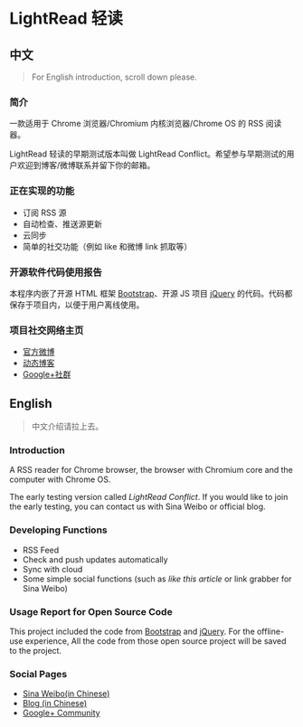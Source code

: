# LightRead 轻读

## 中文

> For English introduction, scroll down please.

### 简介

一款适用于 Chrome 浏览器/Chromium 内核浏览器/Chrome OS 的 RSS 阅读器。

LightRead 轻读的早期测试版本叫做 LightRead Conflict。希望参与早期测试的用户欢迎到博客/微博联系并留下你的邮箱。

### 正在实现的功能

- 订阅 RSS 源
- 自动检查、推送源更新
- 云同步
- 简单的社交功能（例如 like 和微博 link 抓取等）

### 开源软件代码使用报告

本程序内嵌了开源 HTML 框架 [Bootstrap](https://github.com/twbs/bootstrap)、开源 JS 项目 [jQuery](https://github.com/jquery/jquery) 的代码。代码都保存于项目内，以便于用户离线使用。

### 项目社交网络主页

- [官方微博](http://weibo.com/imicewarrior)
- [动态博客](http://conflictrss.lofter.com)
- [Google+社群](https://plus.google.com/communities/113739848602058434859)

## English

> 中文介绍请拉上去。

### Introduction

A RSS reader for Chrome browser, the browser with Chromium core and the computer with Chrome OS.

The early testing version called *LightRead Conflict*. If you would like to join the early testing, you can contact us with Sina Weibo or official blog.

### Developing Functions

- RSS Feed
- Check and push updates automatically
- Sync with cloud
- Some simple social functions (such as *like this article* or link grabber for Sina Weibo)

### Usage Report for Open Source Code

This project included the code from [Bootstrap](https://github.com/twbs/bootstrap) and [jQuery](https://github.com/jquery/jquery). For the offline-use experience, All the code from those open source project will be saved to the project.

### Social Pages

- [Sina Weibo(in Chinese)](http://weibo.com/imicewarrior)
- [Blog (in Chinese)](http://conflictrss.lofter.com)
- [Google+ Community](https://plus.google.com/communities/113739848602058434859)